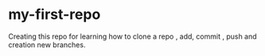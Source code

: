 # my-first-repo
Creating this repo for learning how to clone a repo , add, commit , push and creation new branches.
